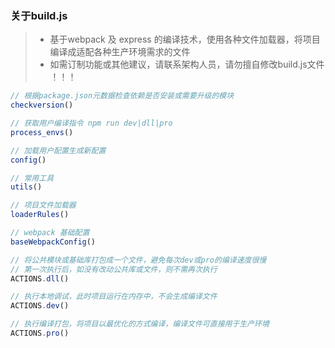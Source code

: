 ### 关于build.js
> * 基于webpack 及 express 的编译技术，使用各种文件加载器，将项目编译成适配各种生产环境需求的文件
> * 如需订制功能或其他建议，请联系架构人员，请勿擅自修改build.js文件 ！！！

``` javascript
// 根据package.json元数据检查依赖是否安装或需要升级的模块
checkversion() 

// 获取用户编译指令 npm run dev|dll|pro
process_envs() 

// 加载用户配置生成新配置
config() 

// 常用工具
utils() 

// 项目文件加载器
loaderRules() 

// webpack 基础配置
baseWebpackConfig() 

// 将公共模块或基础库打包成一个文件，避免每次dev或pro的编译速度很慢
// 第一次执行后，如没有改动公共库或文件，则不需再次执行
ACTIONS.dll() 

// 执行本地调试，此时项目运行在内存中，不会生成编译文件
ACTIONS.dev() 

// 执行编译打包，将项目以最优化的方式编译，编译文件可直接用于生产环境
ACTIONS.pro() 

```
